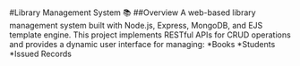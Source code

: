 #Library Management System 📚
##Overview
A web-based library management system built with Node.js, Express, MongoDB, and EJS template engine. This project implements RESTful APIs for CRUD operations and provides a dynamic user interface for managing:
*Books
*Students
*Issued Records

